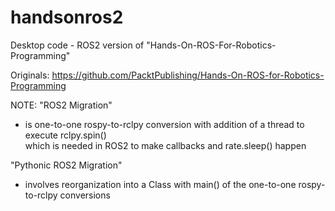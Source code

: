 # handsonros2
Desktop code - ROS2 version of "Hands-On-ROS-For-Robotics-Programming"

Originals: https://github.com/PacktPublishing/Hands-On-ROS-for-Robotics-Programming


NOTE: "ROS2 Migration" 
- is one-to-one rospy-to-rclpy conversion
  with addition of a thread to execute rclpy.spin()  
  which is needed in ROS2 to make callbacks and rate.sleep() happen
  
"Pythonic ROS2 Migration"
- involves reorganization into a Class with main()
  of the one-to-one rospy-to-rclpy conversions
